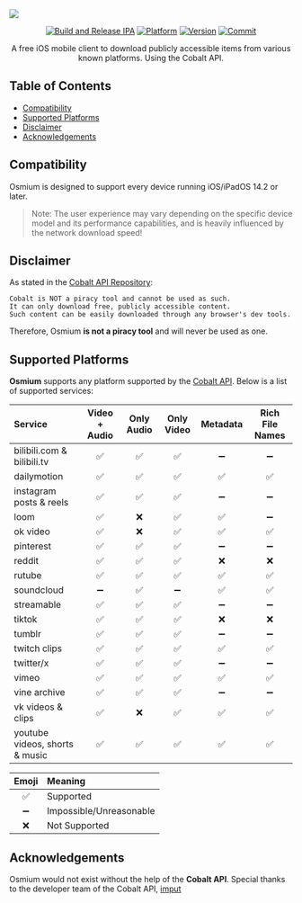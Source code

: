 <img src="https://raw.githubusercontent.com/cranci1/Osmium/main/assets/Untitled.png">

<div align="center">
  
[![Build and Release IPA](https://github.com/cranci1/Osmium/actions/workflows/swift.yml/badge.svg)](https://github.com/cranci1/Osmium/actions/workflows/swift.yml)
[![Platform](https://img.shields.io/badge/Platform-iOS%20%7C%20iPadOS%2014.2%2B-orange?logo=apple&logoColor=white)](https://img.shields.io/badge/Platform-iOS%20%7C%20iPadOS%2014.2%2B-red?logo=apple&logoColor=white)
[![Version](https://custom-icon-badges.demolab.com/github/v/release/cranci1/osmium)](https://custom-icon-badges.demolab.com/github/v/release/cranci1/osmium)
[![Commit](https://custom-icon-badges.demolab.com/github/last-commit/cranci1/Osmium)](https://custom-icon-badges.demolab.com/github/last-commit/cranci1/Osmium)

A free iOS mobile client to download publicly accessible items from various known platforms. Using the Cobalt API.

</div>

## Table of Contents

- [Compatibility](#compatibility)
- [Supported Platforms](#supported-platforms)
- [Disclaimer](#disclaimer)
- [Acknowledgements](#acknowledgements)

## Compatibility

Osmium is designed to support every device running iOS/iPadOS 14.2 or later.

> Note: The user experience may vary depending on the specific device model and its performance capabilities, and is heavily influenced by the network download speed!

## Disclaimer

As stated in the [Cobalt API Repository](https://github.com/imputnet/cobalt?tab=readme-ov-file#ethics-and-disclaimer):

```
Cobalt is NOT a piracy tool and cannot be used as such.
It can only download free, publicly accessible content.
Such content can be easily downloaded through any browser's dev tools.
```

Therefore, Osmium **is not a piracy tool** and will never be used as one.

## Supported Platforms

**Osmium** supports any platform supported by the [Cobalt API](https://github.com/imputnet/cobalt?tab=readme-ov-file#supported-services). Below is a list of supported services:

| Service                        | Video + Audio | Only Audio | Only Video | Metadata | Rich File Names |
| :----------------------------- | :-----------: | :--------: | :--------: | :------: | :-------------: |
| bilibili.com & bilibili.tv     | ✅            | ✅         | ✅         | ➖        | ➖              |
| dailymotion                    | ✅            | ✅         | ✅         | ✅        | ✅              |
| instagram posts & reels        | ✅            | ✅         | ✅         | ➖        | ➖              |
| loom                           | ✅            | ❌         | ✅         | ✅        | ➖              |
| ok video                       | ✅            | ❌         | ✅         | ✅        | ✅              |
| pinterest                      | ✅            | ✅         | ✅         | ➖        | ➖              |
| reddit                         | ✅            | ✅         | ✅         | ❌        | ❌              |
| rutube                         | ✅            | ✅         | ✅         | ✅        | ✅              |
| soundcloud                     | ➖            | ✅         | ➖         | ✅        | ✅              |
| streamable                     | ✅            | ✅         | ✅         | ➖        | ➖              |
| tiktok                         | ✅            | ✅         | ✅         | ❌        | ❌              |
| tumblr                         | ✅            | ✅         | ✅         | ➖        | ➖              |
| twitch clips                   | ✅            | ✅         | ✅         | ✅        | ✅              |
| twitter/x                      | ✅            | ✅         | ✅         | ➖        | ➖              |
| vimeo                          | ✅            | ✅         | ✅         | ✅        | ✅              |
| vine archive                   | ✅            | ✅         | ✅         | ➖        | ➖              |
| vk videos & clips              | ✅            | ❌         | ✅         | ✅        | ✅              |
| youtube videos, shorts & music | ✅            | ✅         | ✅         | ✅        | ✅              |

| Emoji   | Meaning                 |
| :-----: | :---------------------- |
| ✅      | Supported               |
| ➖      | Impossible/Unreasonable  |
| ❌      | Not Supported           |

## Acknowledgements

Osmium would not exist without the help of the **Cobalt API**. Special thanks to the developer team of the Cobalt API, [imput](https://github.com/imputnet)